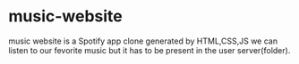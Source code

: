 # music-website
music website is a Spotify app clone
generated by HTML,CSS,JS
we can listen to our fevorite music but it has to be present in the user server(folder).
